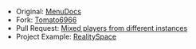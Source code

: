 - Original: [MenuDocs](https://github.com/MenuDocs/erela.js)
- Fork: [Tomato6966](https://github.com/Tomato6966/erela.js)
- Pull Request: [Mixed players from different instances](https://github.com/MenuDocs/erela.js/pull/179)
- Project Example: [RealitySpace](https://github.com/Adivise/RealitySpace)
